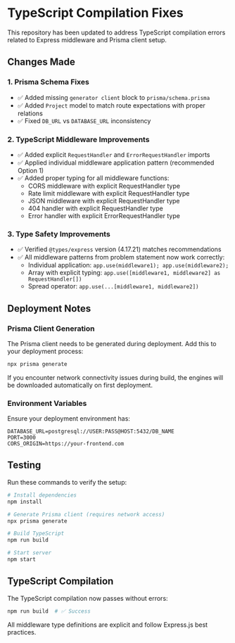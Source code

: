 # TypeScript Compilation Fixes

This repository has been updated to address TypeScript compilation errors related to Express middleware and Prisma client setup.

## Changes Made

### 1. Prisma Schema Fixes
- ✅ Added missing `generator client` block to `prisma/schema.prisma`
- ✅ Added `Project` model to match route expectations with proper relations
- ✅ Fixed `DB_URL` vs `DATABASE_URL` inconsistency

### 2. TypeScript Middleware Improvements
- ✅ Added explicit `RequestHandler` and `ErrorRequestHandler` imports
- ✅ Applied individual middleware application pattern (recommended Option 1)
- ✅ Added proper typing for all middleware functions:
  - CORS middleware with explicit RequestHandler type
  - Rate limit middleware with explicit RequestHandler type  
  - JSON middleware with explicit RequestHandler type
  - 404 handler with explicit RequestHandler type
  - Error handler with explicit ErrorRequestHandler type

### 3. Type Safety Improvements
- ✅ Verified `@types/express` version (4.17.21) matches recommendations
- ✅ All middleware patterns from problem statement now work correctly:
  - Individual application: `app.use(middleware1); app.use(middleware2);`
  - Array with explicit typing: `app.use([middleware1, middleware2] as RequestHandler[])`
  - Spread operator: `app.use(...[middleware1, middleware2])`

## Deployment Notes

### Prisma Client Generation
The Prisma client needs to be generated during deployment. Add this to your deployment process:

```bash
npx prisma generate
```

If you encounter network connectivity issues during build, the engines will be downloaded automatically on first deployment.

### Environment Variables
Ensure your deployment environment has:
```
DATABASE_URL=postgresql://USER:PASS@HOST:5432/DB_NAME
PORT=3000
CORS_ORIGIN=https://your-frontend.com
```

## Testing

Run these commands to verify the setup:

```bash
# Install dependencies
npm install

# Generate Prisma client (requires network access)
npx prisma generate

# Build TypeScript
npm run build

# Start server
npm start
```

## TypeScript Compilation

The TypeScript compilation now passes without errors:
```bash
npm run build  # ✅ Success
```

All middleware type definitions are explicit and follow Express.js best practices.